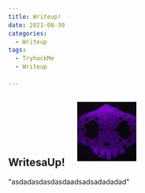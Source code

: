 ```yaml
---
title: Writeup!
date: 2021-08-30
categories:
  - Writeup
tags:
  - TryhackMe
  - Writeup

---
```

<h2>WritesaUp! <img src="/assets/images/sombra.png" alt style="right;margin-right:10px; margin-left:20px; margin-bottom:10px; height:120px;"/></h2>
<p> "asdadasdasdasdaadsadsadadadad" </p>